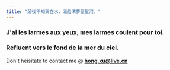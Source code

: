 ```yaml
---
title: "醉後不知天在水，滿船清夢壓星河。"
---
```


### J'ai les larmes aux yeux, mes larmes coulent pour toi. 
### Refluent vers le fond de la mer du ciel.

Don't heisitate to contact me @ **hong.xu@live.cn**
